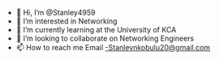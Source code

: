 - 👋 Hi, I’m @Stanley4959
- 👀 I’m interested in Networking
- 🌱 I’m currently learning at the University of KCA
- 💞️ I’m looking to collaborate on Networking Engineers
- 📫 How to reach me 
Email -Stanleynkobulu20@gmail.com 

<!---
Stanley4959/Stanley4959 is a ✨ special ✨ repository because its `README.md` (this file) appears on your GitHub profile.
You can click the Preview link to take a look at your changes.
--->

